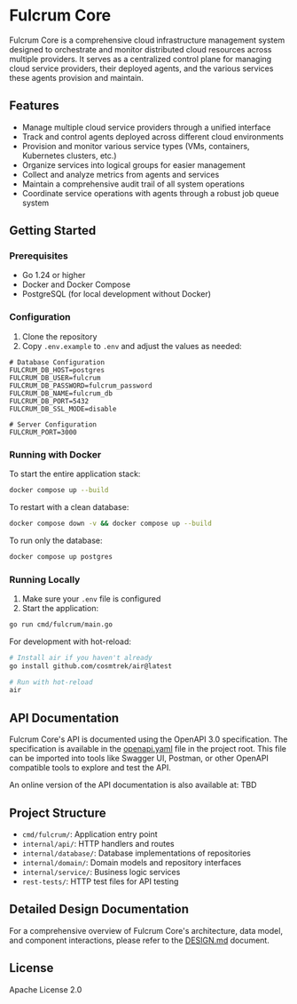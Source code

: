 # Fulcrum Core

Fulcrum Core is a comprehensive cloud infrastructure management system designed to orchestrate and monitor distributed cloud resources across multiple providers. It serves as a centralized control plane for managing cloud service providers, their deployed agents, and the various services these agents provision and maintain.

## Features

- Manage multiple cloud service providers through a unified interface
- Track and control agents deployed across different cloud environments
- Provision and monitor various service types (VMs, containers, Kubernetes clusters, etc.)
- Organize services into logical groups for easier management
- Collect and analyze metrics from agents and services
- Maintain a comprehensive audit trail of all system operations
- Coordinate service operations with agents through a robust job queue system

## Getting Started

### Prerequisites

- Go 1.24 or higher
- Docker and Docker Compose
- PostgreSQL (for local development without Docker)

### Configuration

1. Clone the repository
2. Copy `.env.example` to `.env` and adjust the values as needed:

```
# Database Configuration
FULCRUM_DB_HOST=postgres
FULCRUM_DB_USER=fulcrum
FULCRUM_DB_PASSWORD=fulcrum_password
FULCRUM_DB_NAME=fulcrum_db
FULCRUM_DB_PORT=5432
FULCRUM_DB_SSL_MODE=disable

# Server Configuration
FULCRUM_PORT=3000
```

### Running with Docker

To start the entire application stack:

```bash
docker compose up --build
```

To restart with a clean database:

```bash
docker compose down -v && docker compose up --build
```

To run only the database:

```bash
docker compose up postgres
```

### Running Locally

1. Make sure your `.env` file is configured
2. Start the application:

```bash
go run cmd/fulcrum/main.go
```

For development with hot-reload:

```bash
# Install air if you haven't already
go install github.com/cosmtrek/air@latest

# Run with hot-reload
air
```

## API Documentation

Fulcrum Core's API is documented using the OpenAPI 3.0 specification. The specification is available in the [openapi.yaml](docs/openapi.yaml) file in the project root. This file can be imported into tools like Swagger UI, Postman, or other OpenAPI compatible tools to explore and test the API.

An online version of the API documentation is also available at: TBD

## Project Structure

- `cmd/fulcrum/`: Application entry point
- `internal/api/`: HTTP handlers and routes
- `internal/database/`: Database implementations of repositories
- `internal/domain/`: Domain models and repository interfaces
- `internal/service/`: Business logic services
- `rest-tests/`: HTTP test files for API testing

## Detailed Design Documentation

For a comprehensive overview of Fulcrum Core's architecture, data model, and component interactions, please refer to the [DESIGN.md](docs/DESIGN.md) document.

## License

Apache License 2.0